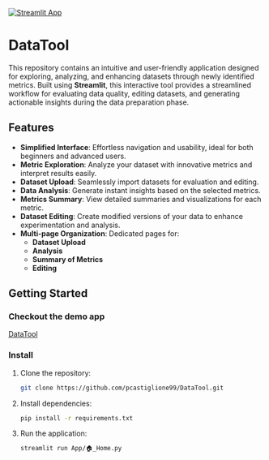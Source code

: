 [![Streamlit App](https://static.streamlit.io/badges/streamlit_badge_black_white.svg)](https://datatool-app.streamlit.app)
# DataTool

This repository contains an intuitive and user-friendly application designed for exploring, analyzing, and enhancing datasets through newly identified metrics. Built using **Streamlit**, this interactive tool provides a streamlined workflow for evaluating data quality, editing datasets, and generating actionable insights during the data preparation phase.

## Features

- **Simplified Interface**: Effortless navigation and usability, ideal for both beginners and advanced users.
- **Metric Exploration**: Analyze your dataset with innovative metrics and interpret results easily.
- **Dataset Upload**: Seamlessly import datasets for evaluation and editing.
- **Data Analysis**: Generate instant insights based on the selected metrics.
- **Metrics Summary**: View detailed summaries and visualizations for each metric.
- **Dataset Editing**: Create modified versions of your data to enhance experimentation and analysis.
- **Multi-page Organization**: Dedicated pages for:
  - **Dataset Upload**
  - **Analysis**
  - **Summary of Metrics**
  - **Editing**

## Getting Started
### Checkout the demo app
[DataTool](https://datatool-app.streamlit.app)
### Install
1. Clone the repository:
    ```bash
    git clone https://github.com/pcastiglione99/DataTool.git
    ```
2. Install dependencies:
    ```bash
    pip install -r requirements.txt  
    ```
3. Run the application:
    ```bash
    streamlit run App/🏠_Home.py
    ```
